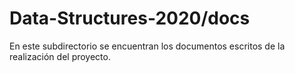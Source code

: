 # Data-Structures-2020/docs

En este subdirectorio se encuentran los documentos escritos de la realización del proyecto.
